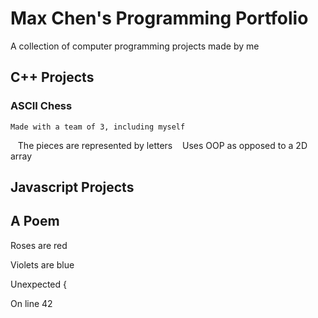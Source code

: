 # Max Chen's Programming Portfolio

A collection of computer programming projects made by me

## C++ Projects

### ASCII Chess
    Made with a team of 3, including myself
    The pieces are represented by letters
    Uses OOP as opposed to a 2D array

## Javascript Projects

## A Poem

  Roses are red
  
  Violets are blue
  
  Unexpected {
  
  On line 42
